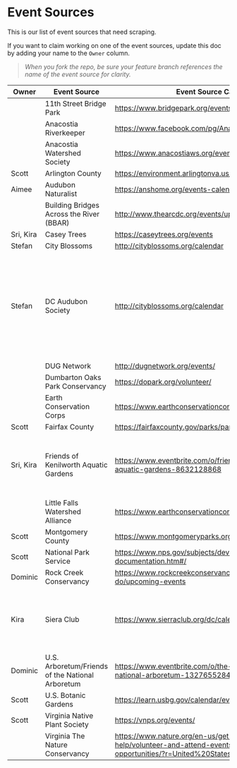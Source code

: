 # Event Sources
This is our list of event sources that need scraping.

If you want to claim working on one of the event sources, update this doc by adding your name to the `Owner` column. 

> *When you fork the repo, be sure your feature branch references the name of the event source for clarity.*


|Owner|Event Source|Event Source Calendar|Scrapable|Notes|Done?|
|--- |--- |--- |--- |--- |--- |
||11th Street Bridge Park|https://www.bridgepark.org/events/calendar|||Y|
||Anacostia Riverkeeper|https://www.facebook.com/pg/AnacostiaRiverkeeper/events|||
||Anacostia Watershed Society|https://www.anacostiaws.org/events-calendar.html|||
|Scott|Arlington County|https://environment.arlingtonva.us/events/|Y||Y|
|Aimee|Audubon Naturalist|https://anshome.org/events-calendar/|Y||Y|
||Building Bridges Across the River (BBAR)|http://www.thearcdc.org/events/upcoming||||
|Sri, Kira|Casey Trees|https://caseytrees.org/events|Y||Y|
|Stefan|City Blossoms|http://cityblossoms.org/calendar|||WIP|
|Stefan|DC Audubon Society|http://cityblossoms.org/calendar||Events are listed on the right side of the main site. They appear to use Eventbrite for their events.|WIP|
||DUG Network|http://dugnetwork.org/events/||||
||Dumbarton Oaks Park Conservancy|https://dopark.org/volunteer/||||
||Earth Conservation Corps|https://www.earthconservationcorps.org/events-1||||
|Scott|Fairfax County|https://fairfaxcounty.gov/parks/park-events-calendar|Y||Y|
|Sri, Kira|Friends of Kenilworth Aquatic Gardens|https://www.eventbrite.com/o/friends-of-kenilworth-aquatic-gardens-8632128868||They appear to use Evenbrite as their events page.|WIP|
||Little Falls Watershed Alliance|https://www.earthconservationcorps.org/events-1|https://www.lfwa.org/events|||
|Scott|Montgomery County|https://www.montgomeryparks.org/calendar/|Y||Y|
|Scott|National Park Service|https://www.nps.gov/subjects/developer/api-documentation.htm#/|Y||Y|
|Dominic|Rock Creek Conservancy|https://www.rockcreekconservancy.org/what-we-do/upcoming-events|||
|Kira|Siera Club|https://www.sierraclub.org/dc/calendar|Y|Use Chrome's network inspection to find the events API|WIP|
|Dominic|U.S. Arboretum/Friends of the National Arboretum|https://www.eventbrite.com/o/the-friends-of-the-national-arboretum-13276552841|||WIP|
|Scott|U.S. Botanic Gardens|https://learn.usbg.gov/calendar/event|Y||WIP|
|Scott|Virginia Native Plant Society|https://vnps.org/events/|Y||Y|
||Virginia The Nature Conservancy|https://www.nature.org/en-us/get-involved/how-to-help/volunteer-and-attend-events/find-local-events-and-opportunities/?r=United%20States&s=Virginia||||







